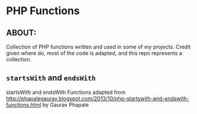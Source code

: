 # PHP Functions

## ABOUT:

Collection of PHP functions written and used in some of my projects. Credit given where do, most of the code is adapted, and this repo represents a collection.


## `startsWith` and `endsWith`

startsWith and endsWith Functions adapted from
http://phapalegaurav.blogspot.com/2013/10/php-startswith-and-endswith-functions.html
by Gaurav Phapale

